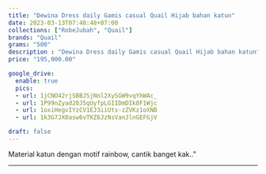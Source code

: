 ```yaml
---
title: "Dewina Dress daily Gamis casual Quail Hijab bahan katun"
date: 2023-03-13T07:48:48+07:00
collections: ["RobeJubah", "Quail"]
brands: "Quail"
grams: "500"
description : "Dewina Dress daily Gamis casual Quail Hijab bahan katun"
price: "195,000.00"

google_drive:
  enable: true
  pics:
  - url: 1jCNO42rjSBBJSjNnl2XySGW9vqYhWAc_
  - url: 1P99nZyad20J5qUyfpLGIIDmDIk0F1Wjc
  - url: 1oxiHegvIYzCV1EJ3iiUts-zZVKz1oXNB
  - url: 1k3G7JX0asw6vTKZ6JzNsVanJlnGEFGjV

draft: false
---
```


Material katun dengan motif rainbow, cantik banget kak.."

-----------      
  

